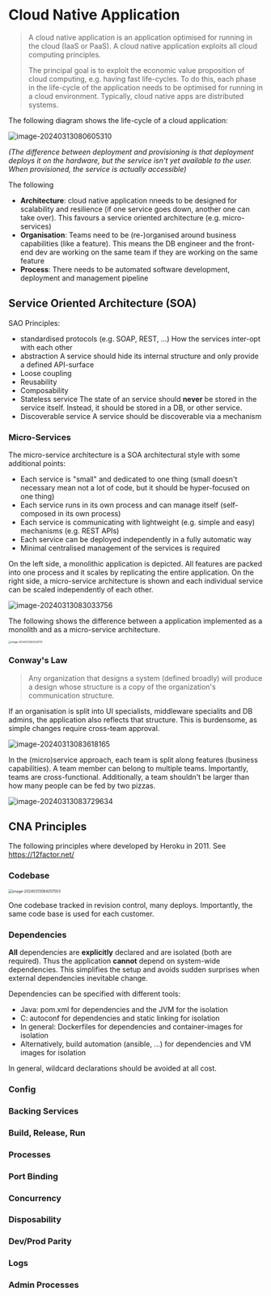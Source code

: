 # Cloud Native Application

> A cloud native application is an application optimised for running in the cloud (IaaS or PaaS). A cloud native application exploits all cloud computing principles.
>
> The principal goal is to exploit the economic value proposition of cloud computing, e.g. having fast life-cycles. To do this, each phase in the life-cycle of the application needs to be optimised for running in a cloud environment. Typically, cloud native apps are distributed systems.

The following diagram shows the life-cycle of a cloud application:

![image-20240313080605310](./res/Cloud%20Native%20Application/image-20240313080605310.png)

*(The difference between deployment and provisioning is that deployment deploys it on the hardware, but the service isn't yet available to the user. When provisioned, the service is actually accessible)*

The following 

* **Architecture**: cloud native application nneeds to be designed for scalability and resilience (if one service goes down, another one can take over). This favours a service oriented architecture (e.g. micro-services)
* **Organisation**: Teams need to be (re-)organised around business capabilities (like a feature). This means the DB engineer and the front-end dev are working on the same team if they are working on the same feature
* **Process**: There needs to be automated software development, deployment and management pipeline

## Service Oriented Architecture (SOA)

SAO Principles:

* standardised protocols (e.g. SOAP, REST, ...)
  How the services inter-opt with each other
* abstraction
  A service should hide its internal structure and only provide a defined API-surface
* Loose coupling
* Reusability
* Composability
* Stateless service
  The state of an service should **never** be stored in the service itself. Instead, it should be stored in a DB, or other service.
* Discoverable service
  A service should be discoverable via a mechanism

### Micro-Services

The micro-service architecture is a SOA architectural style with some additional points:

* Each service is "small" and dedicated to one thing (small doesn't necessary mean not a lot of code, but it should be hyper-focused on one thing)
* Each service runs in its own process and can manage itself (self-composed in its own process)
* Each service is communicating with lightweight (e.g. simple and easy) mechanisms (e.g. REST APIs)
* Each service can be deployed independently in a fully automatic way
* Minimal centralised management of the services is required

On the left side, a monolithic application is depicted. All features are packed into one process and it scales by replicating the entire application. On the right side, a micro-service architecture is shown and each individual service can be scaled independently of each other.

![image-20240313083033756](./res/Cloud%20Native%20Application/image-20240313083033756.png)

The following shows the difference between a application implemented as a monolith and as a micro-service architecture. 

<img src="./res/Cloud%20Native%20Application/image-20240313083239719.png" alt="image-20240313083239719" style="zoom:33%;" />

### Conway's Law

> Any organization that designs a system (defined broadly) will produce a design whose structure is a copy of the organization's communication structure.

If an organisation is split into UI specialists, middleware specialits and DB admins, the application also reflects that structure. This is burdensome, as simple changes require cross-team approval.

![image-20240313083618165](./res/Cloud%20Native%20Application/image-20240313083618165.png)

In the (micro)service approach, each team is split along features (business capabilities). A team member can belong to multiple teams. Importantly, teams are cross-functional. Additionally, a team shouldn't be larger than how many people can be fed by two pizzas.

![image-20240313083729634](./res/Cloud%20Native%20Application/image-20240313083729634.png)

## CNA Principles

The following principles where developed by Heroku in 2011. See https://12factor.net/

### Codebase

<img src="./res/Cloud%20Native%20Application/image-20240313084257003.png" alt="image-20240313084257003" style="zoom:50%;" />

One codebase tracked in revision control, many deploys. Importantly, the same code base is used for each customer.

### Dependencies

**All** dependencies are **explicitly** declared and are isolated (both are required). Thus the application **cannot** depend on system-wide dependencies. This simplifies the setup and avoids sudden surprises when external dependencies inevitable change.

Dependencies can be specified with different tools:

* Java: pom.xml for dependencies and the JVM for the isolation
* C: autoconf for dependencies and static linking for isolation
* In general: Dockerfiles for dependencies and container-images for isolation
* Alternatively, build automation (ansible, ...) for dependencies and VM images for isolation

In general, wildcard declarations should be avoided at all cost.

### Config

### Backing Services

### Build, Release, Run

### Processes

### Port Binding

### Concurrency

### Disposability

### Dev/Prod Parity

### Logs

### Admin Processes